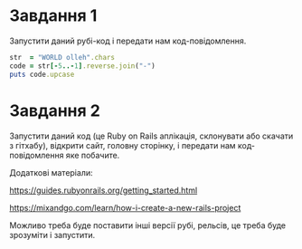 # Завдання 1

Запустити даний рубі-код і передати нам код-повідомлення.

```ruby
str  = "WORLD olleh".chars
code = str[-5..-1].reverse.join("-")
puts code.upcase
```

# Завдання 2

Запустити даний код (це Ruby on Rails аплікація, склонувати або скачати з гітхабу), відкрити сайт, головну сторінку, і передати нам код-повідомлення яке побачите.

Додаткові матеріали:

https://guides.rubyonrails.org/getting_started.html

https://mixandgo.com/learn/how-i-create-a-new-rails-project

Можливо треба буде поставити інші версії рубі, рельсів, це треба буде зрозуміти і запустити.